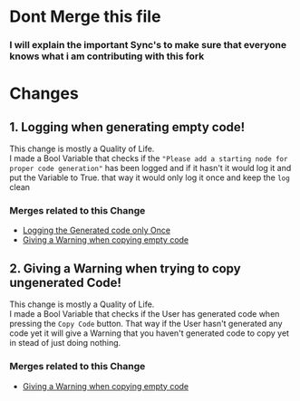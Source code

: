 # Dont Merge this file

### I will explain the important Sync's to make sure that everyone knows what i am contributing with this fork

# Changes

## 1. Logging when generating empty code!
This change is mostly a Quality of Life.
<br>
I made a Bool Variable that checks if the `"Please add a starting node for proper code generation"` has been logged and if it hasn't it would log it and put the Variable to True. that way it would only log it once and keep the `log` clean

### Merges related to this Change
* [Logging the Generated code only Once](https://github.com/SanForgeStudio/LuaNodeEditor/commit/2da7992aa70fe42a06fb0e9298967867a5f6007b)
* [Giving a Warning when copying empty code](https://github.com/SanForgeStudio/LuaNodeEditor/commit/fd70c467d5dd5a6f81e3863a59940d283771a701)
  
## 2. Giving a Warning when trying to copy ungenerated Code!
This change is mostly a Quality of Life.
<br>
I made a Bool Variable that checks if the User has generated code when pressing the `Copy Code` button. That way if the User hasn't generated any code yet it will give a Warning that you haven't generated code to copy yet in stead of just doing nothing.

### Merges related to this Change
* [Giving a Warning when copying empty code](https://github.com/SanForgeStudio/LuaNodeEditor/commit/fd70c467d5dd5a6f81e3863a59940d283771a701)